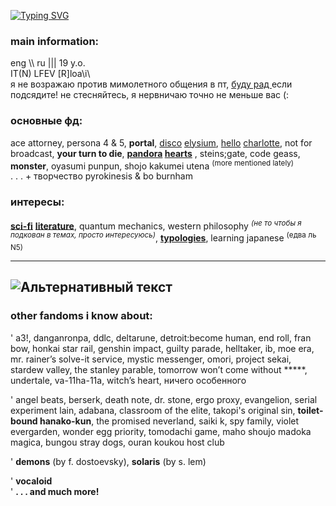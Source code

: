 <a href="https://git.io/typing-svg"><img src="https://readme-typing-svg.herokuapp.com?font=Fira+Code&size=14&pause=1000&color=C52525E8&center=true&vCenter=true&multiline=true&width=435&lines=.+.+.+%3F+%3F+%3F+%D0%B7%D0%B0%D0%BF%D1%80%D0%BE%D1%81+%D0%B4%D0%BE%D1%81%D1%82%D1%83%D0%BF%D0%B0+.+.+.+;.+.+.+.+.+.+%D0%B4%D0%BE%D1%81%D1%82%D1%83%D0%BF+%D0%BF%D0%BE%D0%BB%D1%83%D1%87%D0%B5%D0%BD." alt="Typing SVG" /></a>


### main information: 
eng \\\ ru ||| 19 y.o.  
IT(N) LFEV [R]loa\i\    
я не возражаю против мимолетного общения в пт, <ins>	буду рад </ins> если подсядите! не стесняйтесь, я нервничаю точно не меньше вас (:

### основные фд:
ace attorney, persona 4 & 5, **portal**, <ins>disco</ins>  <ins>elysium</ins>, <ins>hello</ins> <ins>charlotte</ins>, not for broadcast, **your turn to die**, <ins>	**pandora</ins> <ins>hearts** </ins>, steins;gate, code geass, **monster**, oyasumi punpun, shojo kakumei utena 	<sup>(more mentioned lately)</sup>   
 . . . + творчество pyrokinesis & bo burnham 

### интересы:
<ins>**sci-fi**</ins> <ins>**literature**</ins>, quantum mechanics, western philosophy 	<sup> *(не то чтобы я подкован в темах, просто интересуюсь)*</sup>, <ins>**typologies**</ins>,  learning japanese 	<sup>(едва ль N5)</sup>

---
![Альтернативный текст](https://i.pinimg.com/736x/df/76/b3/df76b35f5499898ff9036e002b8b9343.jpg)
---

### other fandoms i know about:
' a3!, danganronpa, ddlc, deltarune, detroit:become human, end roll, fran bow, honkai star rail, genshin impact, guilty parade, helltaker, ib, moe era, mr. rainer’s solve-it service, mystic messenger, omori, project sekai, stardew valley, the stanley parable, tomorrow won’t come without *****, undertale, va-11ha-11a, witch’s heart,  ничего особенного

' angel beats, berserk, death note, dr. stone, ergo proxy, evangelion, serial experiment lain, adabana, classroom of the elite, takopi's original sin, **toilet-bound hanako-kun**, the promised neverland, saiki k, spy family, violet evergarden, wonder egg priority, tomodachi game, maho shoujo madoka magica, bungou stray dogs, ouran koukou host club

' **demons** (by f. dostoevsky), **solaris** (by s. lem)

' **vocaloid**     
' **. . . and much more!**


